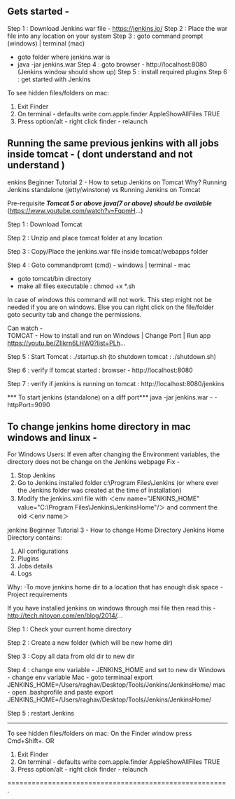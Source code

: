 ## Gets started -
Step 1 : Download Jenkins war file - https://jenkins.io/
Step 2 : Place the war file into any location on your system
Step 3 : goto command prompt (windows) | terminal (mac)
   - goto folder where jenkins.war is
   - java -jar jenkins.war
Step 4 : goto browser - http://localhost:8080 (Jenkins window should show up)
Step 5 : install required plugins
Step 6 : get started with Jenkins 

To see hidden files/folders on mac:
1. Exit Finder
2. On terminal - defaults write com.apple.finder AppleShowAllFiles TRUE
3. Press option/alt - right click finder - relaunch

## Running the same previous jenkins with all jobs inside tomcat - ( dont understand and not understand )
enkins Beginner Tutorial 2 - How to setup Jenkins on Tomcat
Why?
Running Jenkins standalone (jetty/winstone) vs Running Jenkins on Tomcat

Pre-requisite
***Tomcat 5 or above***
***java(7 or above) should be available***
(https://www.youtube.com/watch?v=FqpmH...)

Step 1 : Download Tomcat 

Step 2 : Unzip and place tomcat folder at any location

Step 3 : Copy/Place the jenkins.war file inside tomcat/webapps folder

Step 4 : Goto commandpromt (cmd) - windows  |  terminal - mac
  - goto tomcat/bin directory
  - make all files executable : chmod +x *.sh

In case of windows this command will not work. This step might not be needed if you are on windows. Else you can right click on the file/folder goto security tab and change the permissions.

Can watch -   
TOMCAT - How to install and run on Windows | Change Port | Run app
https://youtu.be/ZIIkrn6LHW0?list=PLh...

Step 5 : Start Tomcat : ./startup.sh
  (to shutdown tomcat : ./shutdown.sh)

Step 6 : verify if tomcat started : browser - http://localhost:8080

Step 7 : verify if jenkins is running on tomcat : http://localhost:8080/jenkins

*** To start jenkins (standalone) on a diff port***
java -jar jenkins.war - - httpPort=9090

## To change jenkins home directory in mac windows and linux -

For Windows Users:
If even after changing the Environment variables, the directory does not be change on the  Jenkins webpage
Fix -
 1. Stop Jenkins
 2. Go to Jenkins installed folder c:\Program Files\Jenkins (or where ever the Jenkins folder was created at the time of installation) 
 3. Modify the jenkins.xml file with ＜env name="JENKINS_HOME" value="C:\Program Files\Jenkins\JenkinsHome"/＞
and comment the old ＜env name＞ 

jenkins Beginner Tutorial 3 - How to change Home Directory
Jenkins Home Directory contains:
1. All configurations
2. Plugins
3. Jobs details
4. Logs

Why:
-To move jenkins home dir to a location that has enough disk space
-Project requirements

If you have installed jenkins on windows through msi file then read this - http://tech.nitoyon.com/en/blog/2014/...

Step 1 : Check your current home directory

Step 2 : Create a new folder (which will be new home dir)

Step 3 : Copy all data from old dir to new dir

Step 4 : change env variable - JENKINS_HOME and set to new dir
    Windows - change env variable
   Mac - goto terminaal
 export JENKINS_HOME=/Users/raghav/Desktop/Tools/Jenkins/JenkinsHome/
 mac - open .bashprofile and paste export JENKINS_HOME=/Users/raghav/Desktop/Tools/Jenkins/JenkinsHome/

Step 5 : restart Jenkins

____________________________________________________________

To see hidden files/folders on mac:
On the Finder window press Cmd+Shift+.
OR
1. Exit Finder
2. On terminal - defaults write com.apple.finder AppleShowAllFiles TRUE
3. Press option/alt - right click finder - relaunch

====================================================== .
